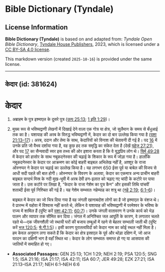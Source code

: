 # Bible Dictionary (Tyndale)

## License Information

**Bible Dictionary (Tyndale)** is based on and adapted from: _Tyndale Open Bible Dictionary_, [Tyndale House Publishers](https://tyndaleopenresources.com/), 2023, which is licensed under a [CC BY-SA 4.0 license](https://creativecommons.org/licenses/by-sa/4.0/legalcode.en).

This markdown version (created `2025-10-16`) is provided under the same license.



--------------------------------

## केदार (id: 381624)

केदार
=====

1. अब्राहम के पुत्र इश्माएल के दूसरे पुत्र ([उत्प 25:13](https://ref.ly/Gen25:13); [1 इति 1:29](https://ref.ly/1Chr1:29))।
2. मुख्य रूप से भविष्यद्वाणी लेखनों में दिखाई देने वाला एक गोत्र या क्षेत्र, जो सुलैमान के समय से बँधुआई तक का है। यशायाह की अरब के विरुद्ध भविष्यद्वाणी में, केदार का दो बार उल्लेख किया गया है ([यशा 21:13–17](https://ref.ly/Isa21:13-Isa21:17))। अरब, ददान और तेमा के साथ, केदारियों को विनाश की चेतावनी दी गई है। पद [16](https://ref.ly/Isa21:16) में उनके प्रति जो वैभव दर्शाया गया है, वह कुछ हद तक समृद्धि का संकेत देता है (देखें [यहेज 27:21](https://ref.ly/Ezek27:21)), और पद [17](https://ref.ly/Isa21:17) का सैन्यवादी स्वर इस तथ्य की ओर इशारा करता है कि वे युद्धप्रिय लोग थे। [यिर्म 49:28](https://ref.ly/Jer49:28) में केदार को हासोर के साथ नबूकदनेस्सर की चढ़ाई के शिकार के रूप में जोड़ा गया है। हालाँकि नबूकदनेस्सर के केदार पर आक्रमण का कोई बाहरी बाइबल अभिलेख नहीं है, अश्शूर के राजा ओस्‍नप्पर ने केदार पर चढ़ाई का उल्लेख किया है। यह लगभग 650 ईसा पूर्व या बाबेल की विजय से आधी सदी पहले की बात होगी। ओस्‍नप्पर के विवरण के अलावा, केदार का एकमात्र अन्य प्राचीन बाहरी बाइबल सन्दर्भ मिस्र के नदी मुख\-भूमी में अरब देवी हन\-इलात को चढ़ाए गए चांदी के कटोरे पर पाया जाता है। उस कटोरे पर लिखा है, “केदार के राजा गेशेम का पुत्र कैन” और इसकी तिथि पांचवीं शताब्दी ईसा पूर्व निश्चित की गई है। यह गेशेम सम्भवतः नहेम्याह का शत्रु था ([नहे 2:19](https://ref.ly/Neh2:19); [6:1–6](https://ref.ly/Neh6:1-Neh6:6))।

    बाइबल में केदार का जो चित्र दिया गया है वह जंगली खानाबदोश लोगों का है जो इश्माएल के वंशज थे। वे प्रारम्भ में यहोवा में विश्वास नहीं करते थे, लेकिन वे यशायाह की भविष्यद्वाणी में परमेश्वर के भविष्य के राज्य में शामिल हैं (पुष्टि करें [यशा 42:11](https://ref.ly/Isa42:11); [60:7](https://ref.ly/Isa60:7))। उनके जंगली वातावरण ने उनके कार्य को भेड़ पालन और व्यापार तक सीमित कर दिया। जंगल में अनिश्चित जल आपूर्ति के कारण, वे लगातार चलते रहते थे—एक जीवनशैली जो स्थायी घरों की बजाय तम्बूओं में रहने से बेहतर सम्भाली जाती थी (पुष्टि करें [भज 120:5](https://ref.ly/Ps120:5); [श्रे.गी.1:5](https://ref.ly/Song1:5))। इसी कारण पुरातत्वविदों को केदार नाम का कोई स्थल नहीं मिला है। हम केवल अनुमान लगा सकते हैं कि केदार का क्षेत्र इस्राएल के पूर्व और थोड़ा दक्षिण में, जो आज यरदन का दक्षिणी भाग है वहाँ स्थित था। केदार के लोग सम्भवतः समाप्त हो गए या आसपास की जातियों में समाहित हो गए।

* **Associated Passages:** GEN 25:13; 1CH 1:29; NEH 2:19; PSA 120:5; SNG 1:5; ISA 21:16; ISA 21:17; ISA 42:11; ISA 60:7; JER 49:28; EZK 27:21; ISA 21:13–ISA 21:17; NEH 6:1–NEH 6:6

